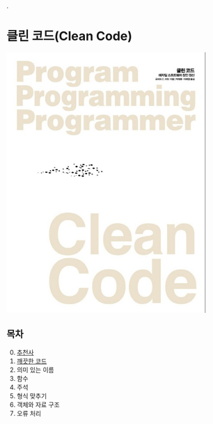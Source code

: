 .

# 클린 코드(Clean Code)

![](../BookCover/CleanCode.jpg)

## 목차

0. [추천사](./Chapter0.md)
1. [깨끗한 코드](./Chapter1.md)
2. 의미 있는 이름
3. 함수
4. 주석
5. 형식 맞추기
6. 객체와 자료 구조
7. 오류 처리
